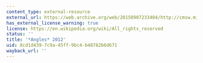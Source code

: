 ```yaml
---
content_type: external-resource
external_url: https://web.archive.org/web/20150907233404/http://cmsw.mit.edu/angles/2012/?page_id=269
has_external_license_warning: true
license: https://en.wikipedia.org/wiki/All_rights_reserved
status: ''
title: '*Angles* 2012'
uid: 8cd1d439-7c9a-45ff-9bc4-b48782b6d671
wayback_url: ''
---
```

